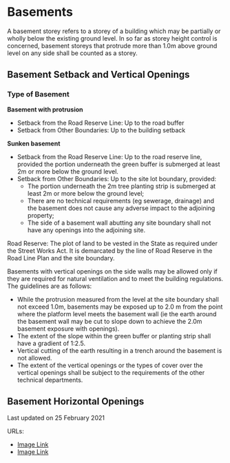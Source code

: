 # Basements

A basement storey refers to a storey of a building which may be partially or wholly below the existing ground level. In so far as storey height control is concerned, basement storeys that protrude more than 1.0m above ground level on any side shall be counted as a storey.

## Basement Setback and Vertical Openings

### Type of Basement
**Basement with protrusion**
- Setback from the Road Reserve Line: Up to the road buffer
- Setback from Other Boundaries: Up to the building setback

**Sunken basement**
- Setback from the Road Reserve Line: Up to the road reserve line, provided the portion underneath the green buffer is submerged at least 2m or more below the ground level.
- Setback from Other Boundaries: Up to the site lot boundary, provided:
  - The portion underneath the 2m tree planting strip is submerged at least 2m or more below the ground level;
  - There are no technical requirements (eg sewerage, drainage) and the basement does not cause any adverse impact to the adjoining property;
  - The side of a basement wall abutting any site boundary shall not have any openings into the adjoining site.

Road Reserve: The plot of land to be vested in the State as required under the Street Works Act. It is demarcated by the line of Road Reserve in the Road Line Plan and the site boundary.

Basements with vertical openings on the side walls may be allowed only if they are required for natural ventilation and to meet the building regulations. The guidelines are as follows:
- While the protrusion measured from the level at the site boundary shall not exceed 1.0m, basements may be exposed up to 2.0 m from the point where the platform level meets the basement wall (ie the earth around the basement wall may be cut to slope down to achieve the 2.0m basement exposure with openings).
- The extent of the slope within the green buffer or planting strip shall have a gradient of 1:2.5.
- Vertical cutting of the earth resulting in a trench around the basement is not allowed.
- The extent of the vertical openings or the types of cover over the vertical openings shall be subject to the requirements of the other technical departments.

## Basement Horizontal Openings

Last updated on 25 February 2021

URLs:
- [Image Link](https://www.ura.gov.sg/-/media/Corporate/Guidelines/Development-control/Hotel/H11_Basement.jpg?h=100%25&w=100%25)
- [Image Link](https://www.ura.gov.sg/-/media/Corporate/Guidelines/Development-control/Hotel/H09_Basement_Horizontal_Openings.jpg?h=100%25&w=100%25)

